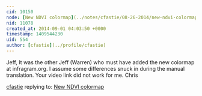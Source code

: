 ```yaml
---
cid: 10150
node: [New NDVI colormap](../notes/cfastie/08-26-2014/new-ndvi-colormap)
nid: 11078
created_at: 2014-09-01 04:03:50 +0000
timestamp: 1409544230
uid: 554
author: [cfastie](../profile/cfastie)
---
```


Jeff,
It was the other Jeff (Warren) who must have added the new colormap at infragram.org. I assume some differences snuck in during the manual translation. 
Your video link did not work for me.
Chris

[cfastie](../profile/cfastie) replying to: [New NDVI colormap](../notes/cfastie/08-26-2014/new-ndvi-colormap)

